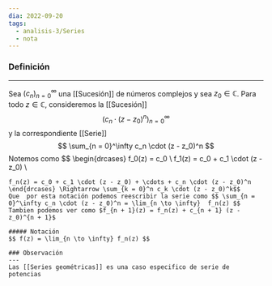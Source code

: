 ```yaml
---
dia: 2022-09-20
tags:
  - analisis-3/Series
  - nota
---
```

### Definición
---
Sea $(c_n)_{n = 0}^\infty$ una [[Sucesión]] de números complejos y sea $z_0 \in \mathbb{C}$. Para todo $z \in \mathbb{C}$, consideremos la [[Sucesión]]  $$ (c_n \cdot (z - z_0)^n)_{n = 0}^\infty $$ y la correspondiente [[Serie]] $$ \sum_{n = 0}^\infty c_n \cdot (z - z_0)^n $$
Notemos como $$ \begin{drcases} 
f_0(z) = c_0 \\
f_1(z) = c_0 + c_1 \cdot (z - z_0) \\
~~~~\vdots \\
f_n(z) = c_0 + c_1 \cdot (z - z_0) + \cdots + c_n \cdot (z - z_0)^n
\end{drcases} \Rightarrow \sum_{k = 0}^n c_k \cdot (z - z_0)^k$$
Que  por esta notación podemos reescribir la serie como $$ \sum_{n = 0}^\infty c_n \cdot (z - z_0)^n = \lim_{n \to \infty}  f_n(z) $$
Tambien podemos ver como $f_{n + 1}(z) = f_n(z) + c_{n + 1} (z - z_0)^{n + 1}$

##### Notación
$$ f(z) = \lim_{n \to \infty} f_n(z) $$

### Observación
---
Las [[Series geométricas]] es una caso especifico de serie de potencias